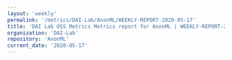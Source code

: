 ```yaml
---
layout: 'weekly'
permalink: '/metrics/DAI-Lab/AnonML/WEEKLY-REPORT-2020-05-17'
title: 'DAI Lab OSS Metrics Metrics report for AnonML | WEEKLY-REPORT-2020-05-17'
organization: 'DAI-Lab'
repository: 'AnonML'
current_date: '2020-05-17'
---
```

